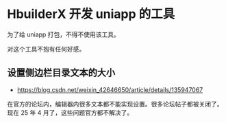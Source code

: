 # HbuilderX 开发 uniapp 的工具

为了给 uniapp 打包，不得不使用该工具。

对这个工具不抱有任何好感。

## 设置侧边栏目录文本的大小

- https://blog.csdn.net/weixin_42646650/article/details/135947067

在官方的论坛内，编辑器内很多文本都不能实现设置。很多论坛帖子都被关闭了。现在 25 年 4 月了，这些问题官方都不解决了。
